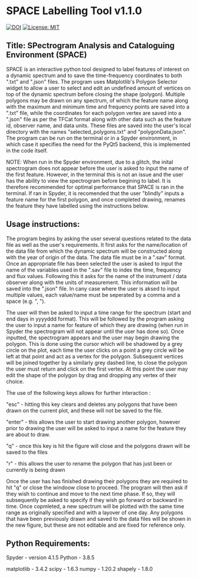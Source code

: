 # SPACE Labelling Tool v1.1.0

[![DOI](https://zenodo.org/badge/5636922.svg)](https://zenodo.org/badge/latestdoi/5636922)
[![License: MIT](https://img.shields.io/badge/License-MIT-yellow.svg)](https://opensource.org/licenses/MIT)


## Title: SPectrogram Analysis and Cataloguing Environment (SPACE) 
 
SPACE is an interactive python tool designed to label features of interest on a dynamic spectrum and to save the time-frequency coordinates to both ".txt" and ".json" files. The program uses Matplotlib's Polygon Selector widget to allow a user to select and edit an undefined amount of vertices on top of the dynamic spectrum before closing the shape (polygon). Multiple polygons may be drawn on any spectrum, of which the feature name along with the maximum and minimum time and frequency points are saved into a ".txt" file, while the coordinates for each polygon vertex are saved into a ".json" file as per the TFCat format along with other data such as the feature id, observer name, and data units. These files are saved into the user's local directory with the names "selected_polygons.txt" and "polygonData.json". The program can be run on the terminal or in a Spyder environment, in which case it specifies the need for the PyQt5 backend, this is implemented in the code itself.

NOTE: When run in the Spyder environment, due to a glitch, the inital spectrogram does not appear before the user is asked to input the name of the first feature. However, in the terminal this is not an issue and the user has the ability to view the spectrogram before begining to label. It is therefore recommended for optimal performance that SPACE is ran in the terminal. If ran in Spyder, it is recomended that the user "blindly" inputs a feature name for the first polygon, and once completed drawing, renames the feature they have labelled using the instructions below. 
 
## Usage instructions:
 
 The program begins by asking the user several questions related to the data file as well as the user's requirements. It first asks for the name/location of the data file from which the dynamic spectrum will be constructed along with the year of origin of the data. The data file must be in a ".sav" format. Once an appropriate file has been selected the user is asked to input the name of the variables used in the ".sav" file to index the time, frequency and flux values. Following this it asks for the name of the instrument / data observer along with the units of measurement. This information will be saved into the ".json" file. In cany case where the user is aksed to input multiple values, each value/name must be seperated by a comma and a space (e.g. ", "). 
 
 The user will then be asked to input a time range for the spectrum (start and end days in yyyyddd format). This will be followed by the program asking the user to input a name for feature of which they are drawing (when run in Spyder the spectrogram will not appear until the user has done so). Once inputted, the spectrogram appears and the user may begin drawing the polygon. This is done using the cursor which will be shadowed by a grey circle on the plot, each time the user clicks on a point a grey circle will be left at that point and act as a vertex for the polygon. Subsequent vertices will be joined together by a similarly grey dashed line, to close the polygon the user must return and click on the first vertex. At this point the user may edit the shape of the polygon by drag and dropping any vertex of their choice. 
 
 The use of the following keys allows for further interaction :
 
 "esc" - hitting this key clears and deletes any polygons that have been drawn on the current plot, and these will not be saved to the file.
 
 "enter" - this allows the user to start drawing another polygon, however prior to drawing the user will be asked to input a 
 name for the feature they are about to draw. 
 
 "q" - once this key is hit the figure will close and the polygons drawn will be saved to the files
 
 "r" - this allows the user to rename the polygon that has just been or currently is being drawn
 
 Once the user has has finished drawing their polygons they are required to hit "q" or close the windoow close to proceed. The program will then ask if they wish to continue and move to the next time phase. If so, they will subsequently be asked to specify if they wish go forward or backward in time. Once copmleted, a new spectrum will be plotted with the same time range as originally specified and with a layover of one day. Any polygons that have been previously drawn and saved to the data files will be shown in the new figure, but these are not editable and are fixed for reference only. 
 
## Python Requirements:
 
 Spyder - version 4.1.5 
 Python - 3.8.5

 matplotlib - 3.4.2
 scipy - 1.6.3
 numpy - 1.20.2
 shapely - 1.8.0
 

